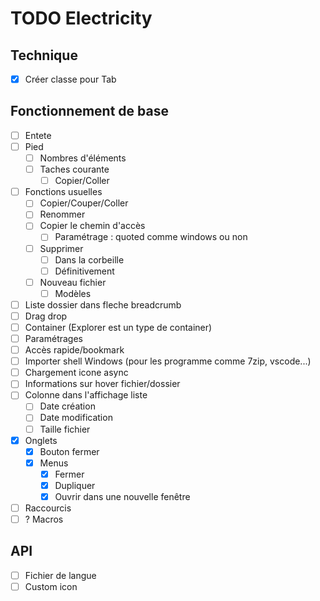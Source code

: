 # TODO Electricity
## Technique
* [x] Créer classe pour Tab
## Fonctionnement de base
* [ ] Entete
* [ ] Pied
  * [ ] Nombres d'éléments
  * [ ] Taches courante 
    * [ ] Copier/Coller
* [ ] Fonctions usuelles
  * [ ] Copier/Couper/Coller
  * [ ] Renommer
  * [ ] Copier le chemin d'accès
    * [ ] Paramétrage : quoted comme windows ou non
  * [ ] Supprimer
    * [ ] Dans la corbeille
    * [ ] Définitivement
  * [ ] Nouveau fichier
    * [ ] Modèles
* [ ] Liste dossier dans fleche breadcrumb
* [ ] Drag drop
* [ ] Container (Explorer est un type de container)
* [ ] Paramétrages
* [ ] Accès rapide/bookmark
* [ ] Importer shell Windows (pour les programme comme 7zip, vscode...)
* [ ] Chargement icone async
* [ ] Informations sur hover fichier/dossier
* [ ] Colonne dans l'affichage liste
  * [ ] Date création
  * [ ] Date modification
  * [ ] Taille fichier
* [x] Onglets
  * [x] Bouton fermer
  * [x] Menus
    * [x] Fermer
    * [x] Dupliquer
    * [x] Ouvrir dans une nouvelle fenêtre
* [ ] Raccourcis
* [ ] ? Macros
## API
  * [ ] Fichier de langue
  * [ ] Custom icon